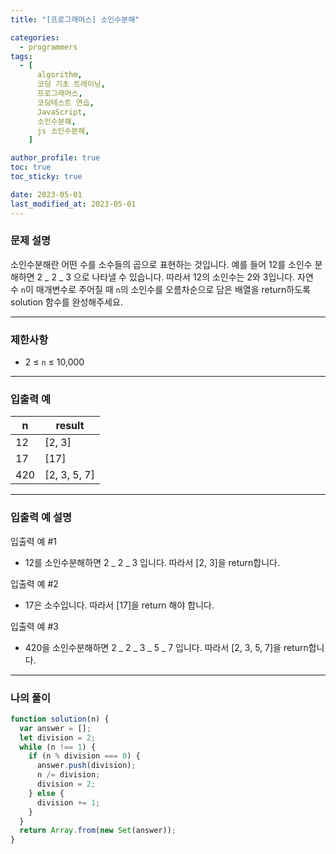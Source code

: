 ```yaml
---
title: "[프로그래머스] 소인수분해"

categories:
  - programmers
tags:
  - [
      algorithm,
      코딩 기초 트레이닝,
      프로그래머스,
      코딩테스트 연습,
      JavaScript,
      소인수분해,
      js 소인수분해,
    ]

author_profile: true
toc: true
toc_sticky: true

date: 2023-05-01
last_modified_at: 2023-05-01
---
```


### 문제 설명

소인수분해란 어떤 수를 소수들의 곱으로 표현하는 것입니다. 예를 들어 12를 소인수 분해하면 2 _ 2 _ 3 으로 나타낼 수 있습니다. 따라서 12의 소인수는 2와 3입니다. 자연수 `n`이 매개변수로 주어질 때 `n`의 소인수를 오름차순으로 담은 배열을 return하도록 solution 함수를 완성해주세요.

---

### 제한사항

- 2 ≤ `n` ≤ 10,000

---

### 입출력 예

| n   | result       |
| --- | ------------ |
| 12  | [2, 3]       |
| 17  | [17]         |
| 420 | [2, 3, 5, 7] |

---

### **입출력 예 설명**

입출력 예 #1

- 12를 소인수분해하면 2 _ 2 _ 3 입니다. 따라서 [2, 3]을 return합니다.

입출력 예 #2

- 17은 소수입니다. 따라서 [17]을 return 해야 합니다.

입출력 예 #3

- 420을 소인수분해하면 2 _ 2 _ 3 _ 5 _ 7 입니다. 따라서 [2, 3, 5, 7]을 return합니다.

---

### 나의 풀이

```jsx
function solution(n) {
  var answer = [];
  let division = 2;
  while (n !== 1) {
    if (n % division === 0) {
      answer.push(division);
      n /= division;
      division = 2;
    } else {
      division += 1;
    }
  }
  return Array.from(new Set(answer));
}
```
